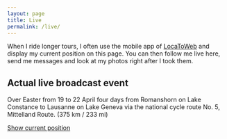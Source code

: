 ```yaml
---
layout: page
title: Live
permalink: /live/
---
```


When I ride longer tours, I often use the mobile app of [LocaToWeb](https://locatoweb.com/user/mcpringle) and display my current position on this page. You can then follow me live here, send me messages and look at my photos right after I took them.

## Actual live broadcast event

Over Easter from 19 to 22 April four days from Romanshorn on Lake Constance to Lausanne on Lake Geneva via the national cycle route No. 5, Mittelland Route. (375 km / 233 mi)

[Show current position](https://locatoweb.com/map/single/0716172140)
